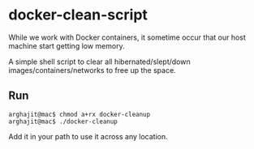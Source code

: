 # docker-clean-script

While we work with Docker containers, it sometime occur that our host machine start getting low memory. 

A simple shell script to clear all hibernated/slept/down images/containers/networks to free up the space.

## Run
```
arghajit@mac$ chmod a+rx docker-cleanup
arghajit@mac$ ./docker-cleanup
```

Add it in your path to use it across any location.
